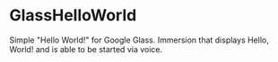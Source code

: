 GlassHelloWorld
===============

Simple "Hello World!" for Google Glass. Immersion that displays Hello, World! and is able to be started via voice.
